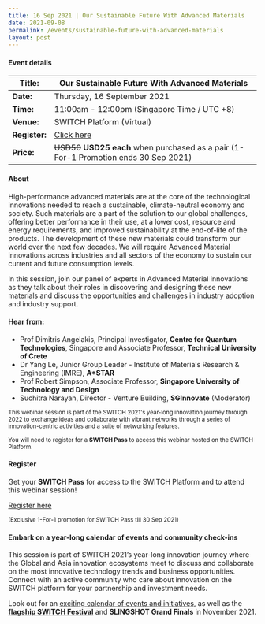 ```yaml
---
title: 16 Sep 2021 | Our Sustainable Future With Advanced Materials
date: 2021-09-08
permalink: /events/sustainable-future-with-advanced-materials
layout: post
---
```

#### Event details


| **Title:** | Our Sustainable Future With Advanced Materials |
| -------- | -------- |
|**Date:** | Thursday, 16 September 2021 
| **Time:**    | 11:00am - 12:00pm (Singapore Time / UTC +8) |
|**Venue:** | SWITCH Platform (Virtual)
| **Register:** | [Click here](https://events.hubilo.com/switchsg/register) |
|**Price:** | ~~USD50~~ **USD25 each** when purchased as a pair (1-For-1 Promotion ends 30 Sep 2021)


#### About

High-performance advanced materials are at the core of the technological innovations needed to reach a sustainable, climate-neutral economy and society. Such materials are a part of the solution to our global challenges, offering better performance in their use, at a lower cost, resource and energy requirements, and improved sustainability at the end-of-life of the products. The development of these new materials could transform our world over the next few decades. We will require Advanced Material innovations across industries and all sectors of the economy to sustain our current and future consumption levels.

In this session, join our panel of experts in Advanced Material innovations as they talk about their roles in discovering and designing these new materials and discuss the opportunities and challenges in industry adoption and industry support.

#### Hear from:
- Prof Dimitris Angelakis, Principal Investigator, **Centre for Quantum Technologies**, Singapore and Associate Professor, **Technical University of Crete**
- Dr Yang Le, Junior Group Leader - Institute of Materials Research & Engineering (IMRE), **A*STAR**
- Prof Robert Simpson, Associate Professor, **Singapore University of Technology and Design**
- Suchitra Narayan, Director - Venture Building, **SGInnovate** (Moderator)

<sub>This webinar session is part of the SWITCH 2021's year-long innovation journey through 2022 to exchange ideas and collaborate with vibrant networks through a series of innovation-centric activities and a suite of networking features.</sub>

<sub>You will need to register for a <b>SWITCH Pass</b> to access this webinar hosted on the SWITCH Platform.</sub>

#### Register

Get your **SWITCH Pass** for access to the SWITCH Platform and to attend this webinar session!

[Register here](https://bit.ly/2Uv69uy)

<sub>(Exclusive 1-For-1 promotion for SWITCH Pass till 30 Sep 2021)</sub>

#### Embark on a year-long calendar of events and community check-ins

This session is part of SWITCH 2021’s year-long innovation journey where the Global and Asia innovation ecosystems meet to discuss and collaborate on the most innovative technology trends and business opportunities. Connect with an active community who care about innovation on the SWITCH platform for your partnership and investment needs.

Look out for an [exciting calendar of events and initiatives](/example-resource/events-and-initiatives/), as well as the **[flagship SWITCH Festival](/about-us/switch-2021)** and **SLINGSHOT Grand Finals** in November 2021.